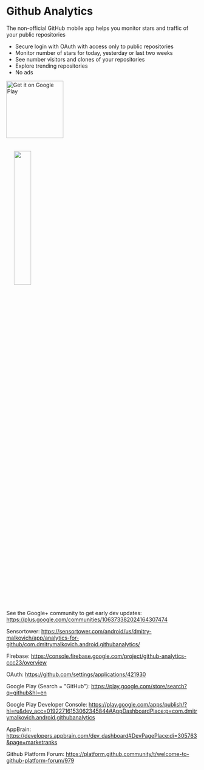 
# Github Analytics

The non-official GitHub mobile app helps you monitor stars and traffic of your public repositories
* Secure login with OAuth with access only to public repositories
* Monitor number of stars for today, yesterday or last two weeks
* See number visitors and clones of your repositories
* Explore trending repositories 
* No ads

<a href='https://play.google.com/store/apps/details?id=com.dmitrymalkovich.android.githubanalytics&utm_source=global_co&utm_medium=prtnr&utm_content=Mar2515&utm_campaign=PartBadge&pcampaignid=MKT-Other-global-all-co-prtnr-py-PartBadge-Mar2515-1'><img width="150" alt='Get it on Google Play' src='https://play.google.com/intl/en_us/badges/images/generic/en_badge_web_generic.png'/></a>

<img width="30%" vspace="20" hspace="20"  src="https://cloud.githubusercontent.com/assets/2931932/20639411/a5334464-b3d3-11e6-9645-6d7323983f3a.png" />

See the Google+ community to get early dev updates:
https://plus.google.com/communities/106373382024164307474

Sensortower:
https://sensortower.com/android/us/dmitry-malkovich/app/analytics-for-github/com.dmitrymalkovich.android.githubanalytics/

Firebase:
https://console.firebase.google.com/project/github-analytics-ccc23/overview

OAuth:
https://github.com/settings/applications/421930

Google Play (Search = "GitHub"):
https://play.google.com/store/search?q=github&hl=en

Google Play Developer Console:
https://play.google.com/apps/publish/?hl=ru&dev_acc=01922716153062345844#AppDashboardPlace:p=com.dmitrymalkovich.android.githubanalytics

AppBrain:
https://developers.appbrain.com/dev_dashboard#DevPagePlace:di=305763&page=marketranks

Github Platform Forum:
https://platform.github.community/t/welcome-to-github-platform-forum/979
